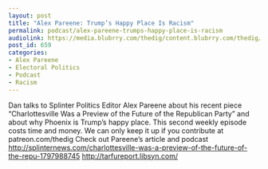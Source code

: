 ```yaml
---
layout: post
title: "Alex Pareene: Trump’s Happy Place Is Racism"
permalink: podcast/alex-pareene-trumps-happy-place-is-racism
audiolink: https://media.blubrry.com/thedig/content.blubrry.com/thedig/The_Dig_-_EP_42_-_Pareene.mp3
post_id: 659
categories: 
- Alex Pareene
- Electoral Politics
- Podcast
- Racism
---
```


Dan talks to Splinter Politics Editor Alex Pareene about his recent piece “Charlottesville Was a Preview of the Future of the Republican Party” and about why Phoenix is Trump’s happy place. This second weekly episode costs time and money. We can only keep it up if you contribute at patreon.com/thedig Check out Pareene’s article and podcast http://splinternews.com/charlottesville-was-a-preview-of-the-future-of-the-repu-1797988745 http://tarfureport.libsyn.com/